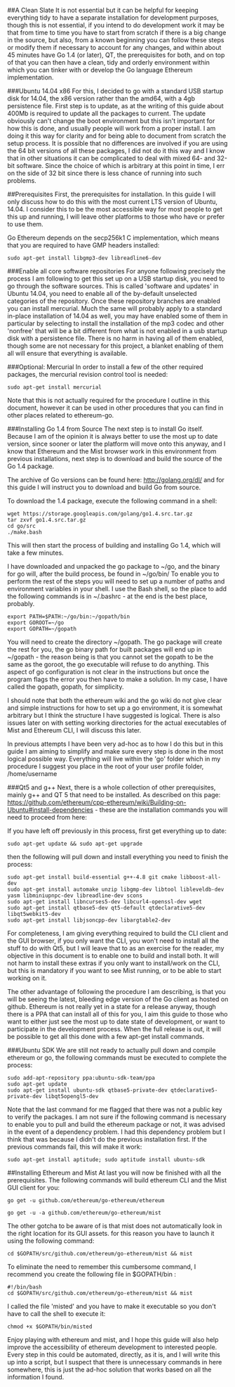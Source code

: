 ##A Clean Slate
It is not essential but it can be helpful for keeping everything tidy to have a separate installation for development purposes, though this is not essential, if you intend to do development work it may be that from time to time you have to start from scratch if there is a big change in the source, but also, from a known beginning you can follow these steps or modify them if necessary to account for any changes, and within about 45 minutes have Go 1.4 (or later), QT, the prerequisites for both, and on top of that you can then have a clean, tidy and orderly environment within which you can tinker with or develop the Go language Ethereum implementation.

###Ubuntu 14.04 x86
For this, I decided to go with a standard USB startup disk for 14.04, the x86 version rather than the amd64, with a 4gb persistence file. First step is to update, as at the writing of this guide about 400Mb is required to update all the packages to current. The update obviously can't change the boot environment but this isn't important for how this is done, and usually people will work from a proper install. I am doing it this way for clarity and for being able to document from scratch the setup process. It is possible that no differences are involved if you are using the 64 bit versions of all these packages, I did not do it this way and I know that in other situations it can be complicated to deal with mixed 64- and 32-bit software. Since the choice of which is arbitrary at this point in time, I err on the side of 32 bit since there is less chance of running into such problems.

##Prerequisites
First, the prerequisites for installation. In this guide I will only discuss how to do this with the most current LTS version of Ubuntu, 14.04. I consider this to be the most accessible way for most people to get this up and running, I will leave other platforms to those who have or prefer to use them.

Go Ethereum depends on the secp256k1 C implementation, which means that you are required to have GMP headers installed:

    sudo apt-get install libgmp3-dev libreadline6-dev

###Enable all core software repositories
For anyone following precisely the process I am following to get this set up on a USB startup disk, you need to go through the software sources. This is called 'software and updates' in Ubuntu 14.04, you need to enable all of the by-default unselected categories of the repository. Once these repository branches are enabled you can install mercurial. Much the same will probably apply to a standard in-place installation of 14.04 as well, you may have enabled some of them in particular by selecting to install the installation of the mp3 codec and other 'nonfree' that will be a bit different from what is not enabled in a usb startup disk with a persistence file. There is no harm in having all of them enabled, though some are not necessary for this project, a blanket enabling of them all will ensure that everything is available.

###Optional: Mercurial
In order to install a few of the other required packages, the mercurial revision control tool is needed:

    sudo apt-get install mercurial

Note that this is not actually required for the procedure I outline in this document, however it can be used in other procedures that you can find in other places related to ethereum-go.

###Installing Go 1.4 from Source
The next step is to install Go itself. Because I am of the opinion it is always better to use the most up to date version, since sooner or later the platform will move onto this anyway, and I know that Ethereum and the Mist browser work in this environment from previous installations, next step is to download and build the source of the Go 1.4 package. 

The archive of Go versions can be found here: http://golang.org/dl/ and for this guide I will instruct you to download and build Go from source. 

To download the 1.4 package, execute the following command in a shell:

    wget https://storage.googleapis.com/golang/go1.4.src.tar.gz
    tar zxvf go1.4.src.tar.gz
    cd go/src
    ./make.bash

This will then start the process of building and installing Go 1.4, which will take a few minutes.

I have downloaded and unpacked the go package to ~/go, and the binary for go will, after the build process, be found in ~/go/bin/ To enable you to perform the rest of the steps you will need to set up a number of paths and environment variables in your shell. I use the Bash shell, so the place to add the following commands is in ~/.bashrc - at the end is the best place, probably.

    export PATH=$PATH:~/go/bin:~/gopath/bin
    export GOROOT=~/go
    export GOPATH=~/gopath

You will need to create the directory ~/gopath. The go package will create the rest for you, the go binary path for built packages will end up in ~/gopath - the reason being is that you cannot set the gopath to be the same as the goroot, the go executable will refuse to do anything. This aspect of go configuration is not clear in the instructions but once the program flags the error you then have to make a solution. In my case, I have called the gopath, gopath, for simplicity.

I should note that both the ethereum wiki and the go wiki do not give clear and simple instructions for how to set up a go environment, it is somewhat arbitrary but I think the structure I have suggested is logical. There is also issues later on with setting working directories for the actual executables of Mist and Ethereum CLI, I will discuss this later.

In previous attempts I have been very ad-hoc as to how I do this but in this guide I am aiming to simplify and make sure every step is done in the most logical possible way. Everything will live within the 'go' folder which in my procedure I suggest you place in the root of your user profile folder, /home/username

###Qt5 and g++
Next, there is a whole collection of other prerequisites, mainly g++ and QT 5 that need to be installed. As described on this page: https://github.com/ethereum/cpp-ethereum/wiki/Building-on-Ubuntu#install-dependencies - these are the installation commands you will need to proceed from here:

If you have left off previously in this process, first get everything up to date:

    sudo apt-get update && sudo apt-get upgrade

then the following will pull down and install everything you need to finish the process:

    sudo apt-get install build-essential g++-4.8 git cmake libboost-all-dev
    sudo apt-get install automake unzip libgmp-dev libtool libleveldb-dev yasm libminiupnpc-dev libreadline-dev scons
    sudo apt-get install libncurses5-dev libcurl4-openssl-dev wget
    sudo apt-get install qtbase5-dev qt5-default qtdeclarative5-dev libqt5webkit5-dev
    sudo apt-get install libjsoncpp-dev libargtable2-dev

For completeness, I am giving everything required to build the CLI client and the GUI browser, if you only want the CLI, you won't need to install all the stuff to do with Qt5, but I will leave that to as an exercise for the reader, my objective in this document is to enable one to build and install both. It will not harm to install these extras if you only want to install/work on the CLI, but this is mandatory if you want to see Mist running, or to be able to start working on it.

The other advantage of following the procedure I am describing, is that you will be seeing the latest, bleeding edge version of the Go client as hosted on github. Ethereum is not really yet in a state for a release anyway, though there is a PPA that can install all of this for you, I aim this guide to those who want to either just see the most up to date state of development, or want to participate in the development process. When the full release is out, it will be possible to get all this done with a few apt-get install commands.

###Ubuntu SDK
We are still not ready to actually pull down and compile ethereum or go, the following commands must be executed to complete the process:

    sudo add-apt-repository ppa:ubuntu-sdk-team/ppa
    sudo apt-get update
    sudo apt-get install ubuntu-sdk qtbase5-private-dev qtdeclarative5-private-dev libqt5opengl5-dev

Note that the last command for me flagged that there was not a public key to verify the packages. I am not sure if the following command is necessary to enable you to pull and build the ethereum package or not, it was advised in the event of a dependency problem. I had this dependency problem but I think that was because I didn't do the previous installation first. If the previous commands fail, this will make it work:

    sudo apt-get install aptitude; sudo aptitude install ubuntu-sdk

##Installing Ethereum and Mist
At last you will now be finished with all the prerequisites. The following commands will build ethereum CLI and the Mist GUI client for you:

    go get -u github.com/ethereum/go-ethereum/ethereum

    go get -u -a github.com/ethereum/go-ethereum/mist

The other gotcha to be aware of is that mist does not automatically look in the right location for its GUI assets. for this reason you have to launch it using the following command:

    cd $GOPATH/src/github.com/ethereum/go-ethereum/mist && mist

To eliminate the need to remember this cumbersome command, I recommend you create the following file in $GOPATH/bin :

    #!/bin/bash
    cd $GOPATH/src/github.com/ethereum/go-ethereum/mist && mist

I called the file 'misted' and you have to make it executable so you don't have to call the shell to execute it:

    chmod +x $GOPATH/bin/misted

Enjoy playing with ethereum and mist, and I hope this guide will also help improve the accessibility of ethereum development to interested people. Every step in this could be automated, directly, as it is, and I will write this up into a script, but I suspect that there is unnecessary commands in here somewhere, this is just the ad-hoc solution that works based on all the information I found.